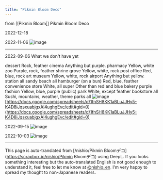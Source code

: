```yaml
---
title: "Pikmin Bloom Deco"
---
```


from [[Pikmin Bloom]]
Pikmin Bloom Deco

2022-12-18



2022-11-06
![image](https://gyazo.com/77ffd9becf3b34e6908352b17895f9f8/thumb/1000)


-----



2022-09-06
What we don't have yet

dessert
Rock, feather
cinema
Anything but purple.
pharmacy
Yellow, white
zoo
Purple, rock, feather
shrine grove
Yellow, white, rock
post office
Red, blue, rock
art museum
Yellow, white, rock
airport
Anything but yellow.
station
all
sandy beach
all
hamburger (on a bun)
Red, blue, feather
convenience store
White, all
super
Other than red and blue
bakery
purple
fashion
Yellow, blue, purple
(public) park
White, except feather
bookstore
all
Sushi, mountains, weather, theme parks
all
![image](https://gyazo.com/7997a9e2da76a2a57ccb47becce159a9/thumb/1000)
[https://docs.google.com/spreadsheets/d/1fnSH8KK1aBLuJJHy5-K4D8iJqsxuabjgxAl4ughgEvc/edit#gid=0](https://docs.google.com/spreadsheets/d/1fnSH8KK1aBLuJJHy5-K4D8iJqsxuabjgxAl4ughgEvc/edit#gid=0)

2022-09-15
![image](https://gyazo.com/62b97b9dd972ae6f91e7437fffa33ddf/thumb/1000)

2022-10-03
![image](https://gyazo.com/445821fe7e365bbf6315eb0817c729d5/thumb/1000)


---
This page is auto-translated from [/nishio/Pikmin Bloomデコ](https://scrapbox.io/nishio/Pikmin Bloomデコ) using DeepL. If you looks something interesting but the auto-translated English is not good enough to understand it, feel free to let me know at [@nishio_en](https://twitter.com/nishio_en). I'm very happy to spread my thought to non-Japanese readers.